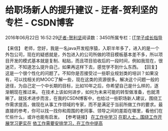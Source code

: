 
# 给职场新人的提升建议 - 迂者-贺利坚的专栏 - CSDN博客

2016年06月22日 16:52:29[迂者-贺利坚](https://me.csdn.net/sxhelijian)阅读数：3450所属专栏：[IT学子成长指导](https://blog.csdn.net/column/details/itstudy.html)



【来信】
老师，您好，我是一名java开发程序猿，入职半年多了，进入的是一个外包公司，现在的疑惑就是，外包进入的公司所做的项目模板基本差不多，所以项目开发的模式基本就是复制、粘贴，而且项目验收后的一段时间，例如我现在，很迷茫，不知道怎么提升自己，如果再这样下去，感觉学不到什么东西。
【回复】
这是一个很个性化的问题了。不知你是否接受过一些职业规划类的培训？如果没有，可以找相关的MOOC了解一些，现在这类的资源很多。解决这个问题一般的途径，为自己定一个中长期的目标，比如10年之后，你希望自己是什么样的，逐渐朝现在推过来。
在技术上该如何进步，如何为未来可能的转型做准备，也就清晰了。就技术进步而言，在我的CSDN博客中，也给过一些职场新人建议，围绕工作需求提高，做现在从事工作领域的专家，而不是满足于当前所做工作的要求。最直接的参考，你可以找一找你和周围的老同事、领导之间的差距在哪里，看他们在忙些什么，或许也能有启发。
【参考链接】
[在工作中学习](http://blog.csdn.net/sxhelijian/article/details/8450954)
[在职人士，围绕工作开展学习更实在](http://blog.csdn.net/sxhelijian/article/details/8618083)
[依工作需要安排学习，在工作中提高](http://blog.csdn.net/sxhelijian/article/details/8362286)

